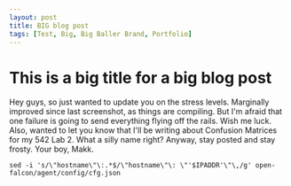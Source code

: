 ```yaml
---
layout: post
title: BIG blog post
tags: [Test, Big, Big Baller Brand, Portfolio]
---
```


# This is a big title for a big blog post

Hey guys, so just wanted to update you on the stress levels. Marginally improved since last 
screenshot, as things are compiling.
But I'm afraid that one failure is going to send everything flying off the rails. Wish me 
luck. Also, wanted to let you know that I'll be writing about Confusion Matrices for my 
542 Lab 2. What a silly name right? Anyway, stay posted and stay frosty. Your boy, Makk.
```
sed -i 's/\"hostname\"\:.*$/\"hostname\"\: \"'$IPADDR'\"\,/g' open-falcon/agent/config/cfg.json
```